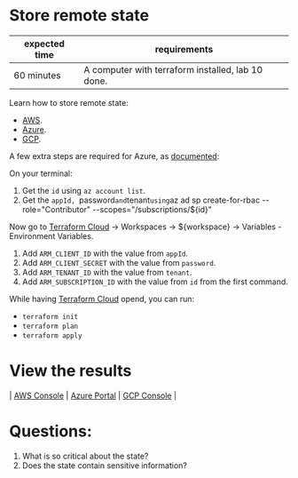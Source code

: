 # Store remote state

|expected time|requirements                                     |
|-------------|-------------------------------------------------|
|60 minutes   |A computer with terraform installed, lab 10 done.|

Learn how to store remote state:

- [AWS](https://learn.hashicorp.com/tutorials/terraform/aws-outputs?in=terraform/aws-get-started).
- [Azure](https://learn.hashicorp.com/tutorials/terraform/azure-outputs?in=terraform/azure-get-started).
- [GCP](https://learn.hashicorp.com/tutorials/terraform/google-cloud-platform-outputs?in=terraform/gcp-get-started).

A few extra steps are required for Azure, as [documented](https://registry.terraform.io/providers/hashicorp/azurerm/latest/docs/guides/service_principal_client_secret#configuring-the-service-principal-in-terraform):

On your terminal:

1. Get the `id` using `az account list`.
2. Get the `appId, `password` and `tenant` using `az ad sp create-for-rbac --role="Contributor" --scopes="/subscriptions/${id}"

Now go to [Terraform Cloud](https://app.terraform.io/) -> Workspaces -> ${workspace} -> Variables - Environment Variables.

1. Add `ARM_CLIENT_ID` with the value from `appId`.
2. Add `ARM_CLIENT_SECRET` with the value from `password`.
3. Add `ARM_TENANT_ID` with the value from `tenant`.
4. Add `ARM_SUBSCRIPTION_ID` with the value from `id` from the first command.

While having [Terraform Cloud](https://app.terraform.io/) opend, you can run:

- `terraform init`
- `terraform plan`
- `terraform apply`

# View the results

| [AWS Console](https://aws.amazon.com/console/) | [Azure Portal](https://portal.azure.com/#blade/HubsExtension/BrowseResourceGroups) | [GCP Console](https://console.cloud.google.com/) |

# Questions:

1. What is so critical about the state?
2. Does the state contain sensitive information?
